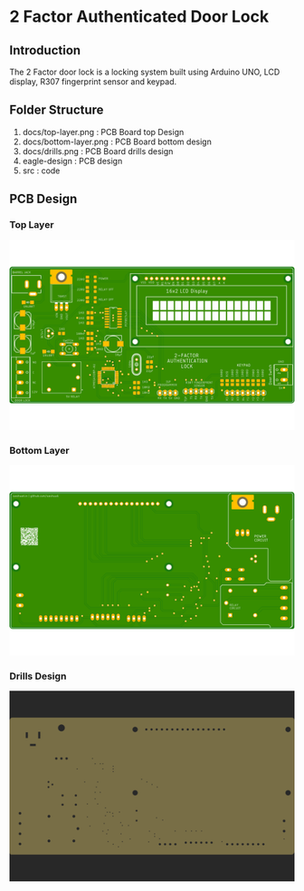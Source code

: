 # 2 Factor Authenticated Door Lock

## Introduction

The 2 Factor door lock is a locking system built using Arduino UNO, LCD display, R307 fingerprint sensor and keypad.

## Folder Structure

1. docs/top-layer.png : PCB Board top Design
2. docs/bottom-layer.png : PCB Board bottom design
3. docs/drills.png : PCB Board drills design
4. eagle-design : PCB design
5. src : code

## PCB Design

### Top Layer

![Top layer](docs/top-layer.png)

### Bottom Layer

![Bottom layer](docs/bottom-layer.png)

### Drills Design

![Drills design](docs/drills.png)
